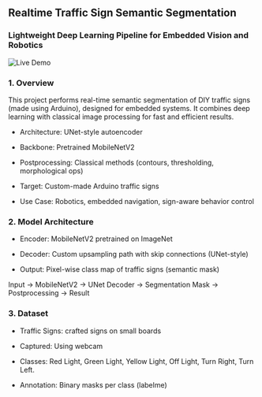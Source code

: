 ## Realtime Traffic Sign Semantic Segmentation
### Lightweight Deep Learning Pipeline for Embedded Vision and Robotics

![Live Demo](demo.gif)

### 1. Overview

This project performs real-time semantic segmentation of DIY traffic signs (made using Arduino), designed for embedded systems. It combines deep learning with classical image processing for fast and efficient results.

- Architecture: UNet-style autoencoder

- Backbone: Pretrained MobileNetV2

- Postprocessing: Classical methods (contours, thresholding, morphological ops)

- Target: Custom-made Arduino traffic signs

- Use Case: Robotics, embedded navigation, sign-aware behavior control

### 2. Model Architecture

- Encoder: MobileNetV2 pretrained on ImageNet

- Decoder: Custom upsampling path with skip connections (UNet-style)

- Output: Pixel-wise class map of traffic signs (semantic mask)

Input → MobileNetV2 → UNet Decoder → Segmentation Mask → Postprocessing → Result

### 3. Dataset

- Traffic Signs: crafted signs on small boards

- Captured: Using webcam 

- Classes: Red Light, Green Light, Yellow Light, Off Light, Turn Right, Turn Left.

- Annotation: Binary masks per class (labelme)
